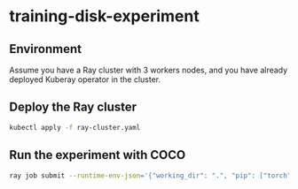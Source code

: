 # training-disk-experiment

## Environment
Assume you have a Ray cluster with 3 workers nodes, and you have already deployed Kuberay operator in the cluster.

## Deploy the Ray cluster

```bash
kubectl apply -f ray-cluster.yaml
```

## Run the experiment with COCO

```bash
ray job submit --runtime-env-json='{"working_dir": ".", "pip": ["torch", "torchvision", "pandas", "pycocotools"]}' -- python coco_experiment.py
```